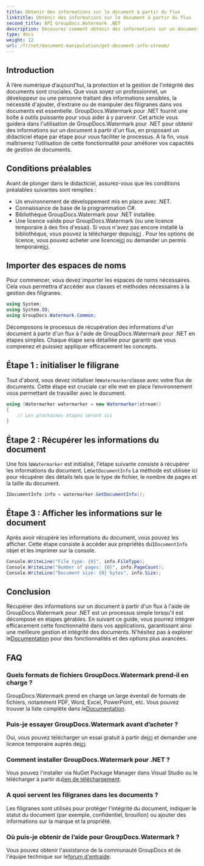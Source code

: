 ```yaml
---
title: Obtenir des informations sur le document à partir du flux
linktitle: Obtenir des informations sur le document à partir du flux
second_title: API GroupDocs.Watermark .NET
description: Découvrez comment obtenir des informations sur un document à partir d'un flux à l'aide de GroupDocs.Watermark pour .NET avec ce guide étape par étape. Vos capacités de gestion de documents sans effort.
type: docs
weight: 12
url: /fr/net/document-manipulation/get-document-info-stream/
---
```

## Introduction
À l’ère numérique d’aujourd’hui, la protection et la gestion de l’intégrité des documents sont cruciales. Que vous soyez un professionnel, un développeur ou une personne traitant des informations sensibles, la nécessité d'ajouter, d'extraire ou de manipuler des filigranes dans vos documents est essentielle. GroupDocs.Watermark pour .NET fournit une boîte à outils puissante pour vous aider à y parvenir. Cet article vous guidera dans l'utilisation de GroupDocs.Watermark pour .NET pour obtenir des informations sur un document à partir d'un flux, en proposant un didacticiel étape par étape pour vous faciliter le processus. À la fin, vous maîtriserez l’utilisation de cette fonctionnalité pour améliorer vos capacités de gestion de documents.
## Conditions préalables
Avant de plonger dans le didacticiel, assurez-vous que les conditions préalables suivantes sont remplies :
- Un environnement de développement mis en place avec .NET.
- Connaissance de base de la programmation C#.
- Bibliothèque GroupDocs.Watermark pour .NET installée.
- Une licence valide pour GroupDocs.Watermark (ou une licence temporaire à des fins d'essai).
 Si vous n'avez pas encore installé la bibliothèque, vous pouvez la télécharger depuis[ici](https://releases.groupdocs.com/Watermark/net/) . Pour les options de licence, vous pouvez acheter une licence[ici](https://purchase.groupdocs.com/buy) ou demander un permis temporaire[ici](https://purchase.groupdocs.com/temporary-license/).
## Importer des espaces de noms
Pour commencer, vous devez importer les espaces de noms nécessaires. Cela vous permettra d'accéder aux classes et méthodes nécessaires à la gestion des filigranes.
```csharp
using System;
using System.IO;
using GroupDocs.Watermark.Common;
```
Décomposons le processus de récupération des informations d'un document à partir d'un flux à l'aide de GroupDocs.Watermark pour .NET en étapes simples. Chaque étape sera détaillée pour garantir que vous comprenez et puissiez appliquer efficacement les concepts.
## Étape 1 : initialiser le filigrane
 Tout d'abord, vous devez initialiser le`Watermarker`classe avec votre flux de documents. Cette étape est cruciale car elle met en place l’environnement vous permettant de travailler avec le document.
```csharp
using (Watermarker watermarker = new Watermarker(stream))
{
    // Les prochaines étapes seront ici
}
```
## Étape 2 : Récupérer les informations du document
 Une fois la`Watermarker` est initialisé, l'étape suivante consiste à récupérer les informations du document. Le`GetDocumentInfo` La méthode est utilisée ici pour récupérer des détails tels que le type de fichier, le nombre de pages et la taille du document.
```csharp
IDocumentInfo info = watermarker.GetDocumentInfo();
```
## Étape 3 : Afficher les informations sur le document
 Après avoir récupéré les informations du document, vous pouvez les afficher. Cette étape consiste à accéder aux propriétés du`IDocumentInfo` objet et les imprimer sur la console.
```csharp
Console.WriteLine("File type: {0}", info.FileType);
Console.WriteLine("Number of pages: {0}", info.PageCount);
Console.WriteLine("Document size: {0} bytes", info.Size);
```

## Conclusion
 Récupérer des informations sur un document à partir d'un flux à l'aide de GroupDocs.Watermark pour .NET est un processus simple lorsqu'il est décomposé en étapes gérables. En suivant ce guide, vous pourrez intégrer efficacement cette fonctionnalité dans vos applications, garantissant ainsi une meilleure gestion et intégrité des documents. N'hésitez pas à explorer le[Documentation](https://reference.groupdocs.com/Watermark/net/) pour des fonctionnalités et des options plus avancées.
## FAQ
### Quels formats de fichiers GroupDocs.Watermark prend-il en charge ?
 GroupDocs.Watermark prend en charge un large éventail de formats de fichiers, notamment PDF, Word, Excel, PowerPoint, etc. Vous pouvez trouver la liste complète dans le[Documentation](https://reference.groupdocs.com/Watermark/net/).
### Puis-je essayer GroupDocs.Watermark avant d’acheter ?
 Oui, vous pouvez télécharger un essai gratuit à partir de[ici](https://releases.groupdocs.com/) et demander une licence temporaire auprès de[ici](https://purchase.groupdocs.com/temporary-license/).
### Comment installer GroupDocs.Watermark pour .NET ?
 Vous pouvez l'installer via NuGet Package Manager dans Visual Studio ou le télécharger à partir du[lien de téléchargement](https://releases.groupdocs.com/Watermark/net/).
### A quoi servent les filigranes dans les documents ?
Les filigranes sont utilisés pour protéger l'intégrité du document, indiquer le statut du document (par exemple, confidentiel, brouillon) ou ajouter des informations sur la marque et la propriété.
### Où puis-je obtenir de l’aide pour GroupDocs.Watermark ?
 Vous pouvez obtenir l'assistance de la communauté GroupDocs et de l'équipe technique sur le[forum d'entraide](https://forum.groupdocs.com/c/watermark/19).